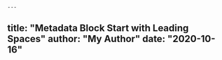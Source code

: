     ---
title: "Metadata Block Start with Leading Spaces"
author: "My Author"
date: "2020-10-16"
---
